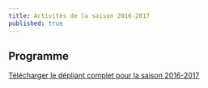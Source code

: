 ```yaml
---
title: Activités de la saison 2016-2017
published: true
---
```



## Programme

[Télécharger le dépliant complet pour la saison 2016-2017](/fichiers/brochure-2016-2017.pdf)


